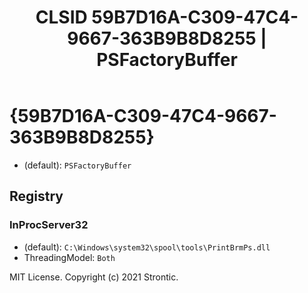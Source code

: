 ﻿---
title: "CLSID 59B7D16A-C309-47C4-9667-363B9B8D8255 | PSFactoryBuffer"
excerpt: What is COM-Object CLSID 59B7D16A-C309-47C4-9667-363B9B8D8255?
---

# {59B7D16A-C309-47C4-9667-363B9B8D8255}

* (default): `PSFactoryBuffer`

## Registry


### InProcServer32

* (default): `C:\Windows\system32\spool\tools\PrintBrmPs.dll`
* ThreadingModel: `Both`

MIT License. Copyright (c) 2021 Strontic.


